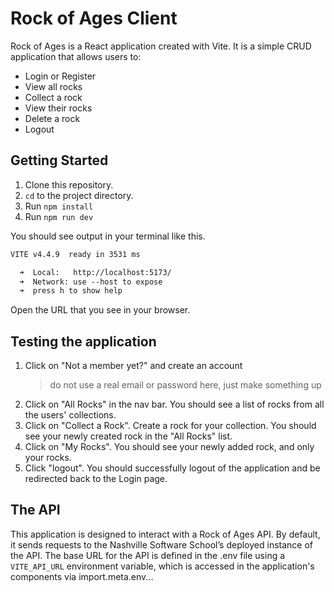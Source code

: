 # Rock of Ages Client

Rock of Ages is a React application created with Vite. 
It is a simple CRUD application that allows users to:
- Login or Register
- View all rocks
- Collect a rock
- View their rocks
- Delete a rock
- Logout

## Getting Started

1. Clone this repository.
2. `cd` to the project directory.
3. Run `npm install`
4. Run `npm run dev`

You should see output in your terminal like this.

```txt
VITE v4.4.9  ready in 3531 ms

  ➜  Local:   http://localhost:5173/
  ➜  Network: use --host to expose
  ➜  press h to show help
```

Open the URL that you see in your browser.

## Testing the application

1. Click on "Not a member yet?" and create an account 
    >do not use a real email or password here, just make something up
2. Click on "All Rocks" in the nav bar. You should see a list of rocks from all the users' collections. 
3. Click on "Collect a Rock". Create a rock for your collection. You should see your newly created rock in the "All Rocks" list.
4. Click on "My Rocks". You should see your newly added rock, and only your rocks.
5. Click "logout". You should successfully logout of the application and be redirected back to the Login page.  

## The API

This application is designed to interact with a Rock of Ages API. By default, it sends requests to the Nashville Software School’s deployed instance of the API. The base URL for the API is defined in the .env file using a `VITE_API_URL` environment variable, which is accessed in the application's components via import.meta.env...

